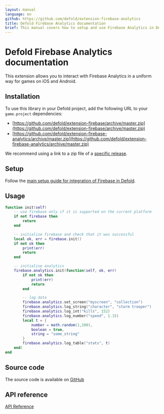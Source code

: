 ```yaml
---
layout: manual
language: en
github: https://github.com/defold/extension-firebase-analytics
title: Defold Firebase Analytics documentation
brief: This manual covers how to setup and use Firebase Analytics in Defold.
---
```


# Defold Firebase Analytics documentation

This extension allows you to interact with Firebase Analytics in a uniform way for games on iOS and Android.


## Installation
To use this library in your Defold project, add the following URL to your `game.project` dependencies:

* [https://github.com/defold/extension-firebase/archive/master.zip](https://github.com/defold/extension-firebase/archive/master.zip)
* [https://github.com/defold/extension-firebase-analytics/archive/master.zip](https://github.com/defold/extension-firebase-analytics/archive/master.zip)

We recommend using a link to a zip file of a [specific release](https://github.com/defold/extension-firebase-analytics/releases).


## Setup
Follow the [main setup guide for integration of Firebase in Defold](https://www.defold.com/extension-firebase).



## Usage

```lua
function init(self)
	-- use firebase only if it is supported on the current platform
    if not firebase then
        return
    end

	-- initialise firebase and check that it was successful
    local ok, err = firebase.init()
    if not ok then
        print(err)
        return
    end

	-- initialise analytics
	firebase.analytics.init(function(self, ok, err)
		if not ok then
			print(err)
			return
		end

		-- log data
		firebase.analytics.set_screen("myscreen", "collection")
		firebase.analytics.log_string("character", "storm trooper")
		firebase.analytics.log_int("kills", 152)
		firebase.analytics.log_number("speed", 1.15)
		local t = {
			number = math.random(1,100),
			boolean = true,
			string = "some_string"
		}
		firebase.analytics.log_table("stats", t)
	end)
end
```

## Source code

The source code is available on [GitHub](https://github.com/defold/extension-firebase-analytics)


## API reference
[API Reference](/extension-firebase-analytics/api)